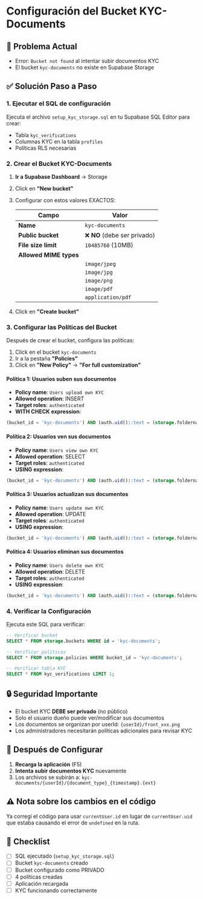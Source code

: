# Configuración del Bucket KYC-Documents

## 🚨 Problema Actual
- Error: `Bucket not found` al intentar subir documentos KYC
- El bucket `kyc-documents` no existe en Supabase Storage

## ✅ Solución Paso a Paso

### 1. Ejecutar el SQL de configuración
Ejecuta el archivo `setup_kyc_storage.sql` en tu Supabase SQL Editor para crear:
- Tabla `kyc_verifications`
- Columnas KYC en la tabla `profiles`
- Políticas RLS necesarias

### 2. Crear el Bucket KYC-Documents

1. **Ir a Supabase Dashboard** → Storage
2. Click en **"New bucket"**
3. Configurar con estos valores EXACTOS:

   | Campo | Valor |
   |-------|-------|
   | **Name** | `kyc-documents` |
   | **Public bucket** | ❌ **NO** (debe ser privado) |
   | **File size limit** | `10485760` (10MB) |
   | **Allowed MIME types** | |
   | | `image/jpeg` |
   | | `image/jpg` |
   | | `image/png` |
   | | `image/pdf` |
   | | `application/pdf` |

4. Click en **"Create bucket"**

### 3. Configurar las Políticas del Bucket

Después de crear el bucket, configura las políticas:

1. Click en el bucket `kyc-documents`
2. Ir a la pestaña **"Policies"**
3. Click en **"New Policy"** → **"For full customization"**

#### Política 1: Usuarios suben sus documentos
- **Policy name**: `Users upload own KYC`
- **Allowed operation**: INSERT
- **Target roles**: `authenticated`
- **WITH CHECK expression**: 
```sql
(bucket_id = 'kyc-documents') AND (auth.uid()::text = (storage.foldername(name))[1])
```

#### Política 2: Usuarios ven sus documentos
- **Policy name**: `Users view own KYC`
- **Allowed operation**: SELECT
- **Target roles**: `authenticated`
- **USING expression**:
```sql
(bucket_id = 'kyc-documents') AND (auth.uid()::text = (storage.foldername(name))[1])
```

#### Política 3: Usuarios actualizan sus documentos
- **Policy name**: `Users update own KYC`
- **Allowed operation**: UPDATE
- **Target roles**: `authenticated`
- **USING expression**:
```sql
(bucket_id = 'kyc-documents') AND (auth.uid()::text = (storage.foldername(name))[1])
```

#### Política 4: Usuarios eliminan sus documentos
- **Policy name**: `Users delete own KYC`
- **Allowed operation**: DELETE
- **Target roles**: `authenticated`
- **USING expression**:
```sql
(bucket_id = 'kyc-documents') AND (auth.uid()::text = (storage.foldername(name))[1])
```

### 4. Verificar la Configuración

Ejecuta este SQL para verificar:

```sql
-- Verificar bucket
SELECT * FROM storage.buckets WHERE id = 'kyc-documents';

-- Verificar políticas
SELECT * FROM storage.policies WHERE bucket_id = 'kyc-documents';

-- Verificar tabla KYC
SELECT * FROM kyc_verifications LIMIT 1;
```

## 🔒 Seguridad Importante

- El bucket KYC **DEBE ser privado** (no público)
- Solo el usuario dueño puede ver/modificar sus documentos
- Los documentos se organizan por userId: `{userId}/front_xxx.png`
- Los administradores necesitarán políticas adicionales para revisar KYC

## 🎯 Después de Configurar

1. **Recarga la aplicación** (F5)
2. **Intenta subir documentos KYC** nuevamente
3. Los archivos se subirán a: `kyc-documents/{userId}/{document_type}_{timestamp}.{ext}`

## ⚠️ Nota sobre los cambios en el código

Ya corregí el código para usar `currentUser.id` en lugar de `currentUser.uid` que estaba causando el error de `undefined` en la ruta.

## 📝 Checklist

- [ ] SQL ejecutado (`setup_kyc_storage.sql`)
- [ ] Bucket `kyc-documents` creado
- [ ] Bucket configurado como PRIVADO
- [ ] 4 políticas creadas
- [ ] Aplicación recargada
- [ ] KYC funcionando correctamente
